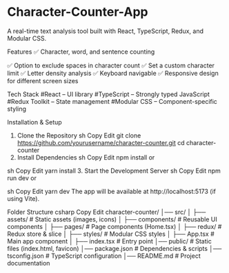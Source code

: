 # Character-Counter-App
A real-time text analysis tool built with React, TypeScript, Redux, and Modular CSS.

Features
✅ Character, word, and sentence counting

✅ Option to exclude spaces in character count
✅ Set a custom character limit
✅ Letter density analysis
✅ Keyboard navigable
✅ Responsive design for different screen sizes

Tech Stack
#React – UI library
#TypeScript – Strongly typed JavaScript
#Redux Toolkit – State management
#Modular CSS – Component-specific styling

Installation & Setup
1. Clone the Repository
sh
Copy
Edit
git clone https://github.com/yourusername/character-counter.git
cd character-counter
2. Install Dependencies
sh
Copy
Edit
npm install
or

sh
Copy
Edit
yarn install
3. Start the Development Server
sh
Copy
Edit
npm run dev
or

sh
Copy
Edit
yarn dev
The app will be available at http://localhost:5173 (if using Vite).

Folder Structure
csharp
Copy
Edit
character-counter/
│── src/
│   ├── assets/              # Static assets (images, icons)
│   ├── components/          # Reusable UI components
│   ├── pages/               # Page components (Home.tsx)
│   ├── redux/               # Redux store & slice
│   ├── styles/              # Modular CSS styles
│   ├── App.tsx              # Main app component
│   ├── index.tsx            # Entry point
│── public/                  # Static files (index.html, favicon)
│── package.json             # Dependencies & scripts
│── tsconfig.json            # TypeScript configuration
│── README.md                # Project documentation
